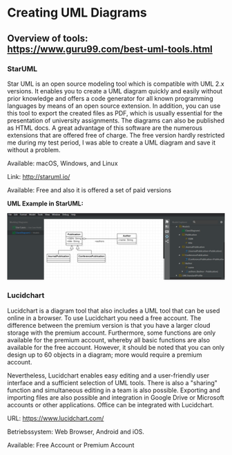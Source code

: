 

# Creating UML Diagrams

## Overview of tools: https://www.guru99.com/best-uml-tools.html

### StarUML

Star UML is an open source modeling tool which is compatible with UML 2.x versions. It enables you to create a UML diagram quickly and easily without prior knowledge and offers a code generator for all known programming languages by means of an open source extension. In addition, you can use this tool to export the created files as PDF, which is usually essential for the presentation of university assignments. The diagrams can also be published as HTML docs. A great advantage of this software are the numerous extensions that are offered free of charge. The free version hardly restricted me during my test period, I was able to create a UML diagram and save it without a problem.

Available: macOS, Windows, and Linux 

Link: http://staruml.io/

Available: Free and also it is offered a set of paid versions 

**UML Example in StarUML:**

![Image of StartUML](/wiki/uml/staruml-UML.png)

### Lucidchart

Lucidchart is a diagram tool that also includes a UML tool that can be used online in a browser. To use Lucidchart you need a free account. The difference between the premium version is that you have a larger cloud storage with the premium account. Furthermore, some functions are only available for the premium account, whereby all basic functions are also available for the free account. However, it should be noted that you can only design up to 60 objects in a diagram; more would require a premium account.

Nevertheless, Lucidchart enables easy editing and a user-friendly user interface and a sufficient selection of UML tools. There is also a "sharing" function and simultaneous editing in a team is also possible. Exporting and importing files are also possible and integration in Google Drive or Microsoft accounts or other applications. Office can be integrated with Lucidchart.

URL: https://www.lucidchart.com/

Betriebssystem: Web Browser, Android and iOS.

Available: Free Account or Premium Account
